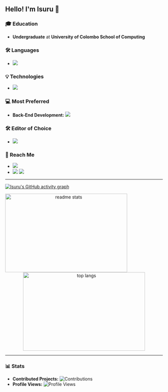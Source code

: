 ## Hello! I'm Isuru 👋

### 🎓 Education
- **Undergraduate** at **University of Colombo School of Computing**

### 🛠 Languages
- <img src="https://skillicons.dev/icons?i=c,html,css,javascript,mysql,php,java,python" />

### 💡 Technologies
- <img src="https://skillicons.dev/icons?i=mongodb,express,react,nodejs,npm,spring,firebase,figma,git,github,materialui,postman,qt" />

### 💻 Most Preferred
- **Back-End Development:** 
  <img src="https://skillicons.dev/icons?i=mongodb,express,nodejs"/>

### 🛠 Editor of Choice
- <img src="https://skillicons.dev/icons?i=vscode, idea" />

### 📲 Reach Me 
- <a href="isurunaveen27@gmail.com">
  <img src="https://skillicons.dev/icons?i=gmail" />
  </a>
- <a href="https://www.linkedin.com/in/isuru-n-liyanaarachchi/" target="blank"><img src="https://skillicons.dev/icons?i=linkedin" /></a>
 <a href="https://instagram.com/isuru_nvn_" target="blank"><img src="https://skillicons.dev/icons?i=instagram"/></a>

---

[![Isuru's GitHub activity graph](https://github-readme-activity-graph.vercel.app/graph?username=isurunvn&theme=react-dark)](https://github.com/isurunvn/github-readme-activity-graph)

<div align="center">
<!--   <img src="https://github-readme-stats.vercel.app/api?username=isurunvn&show_icons=true&rank_icon=github&theme=transparent&hide=contribs,issues&count_private=true&hide_border=true" alt="Isuru's GitHub stats" /> -->
     <img width=390 height=250 align=left src="https://github-readme-stats.vercel.app/api?username=isurunvn&count_private=true&show_icons=true&theme=react&rank_icon=github&border_radius=10" alt="readme stats" />

  <img width=390 height=250  align-=right src="https://github-readme-stats.vercel.app/api/top-langs/?username=isurunvn&hide=HTML&langs_count=8&layout=compact&theme=react&border_radius=10&size_weight=0.5&count_weight=0.5&exclude_repo=github-readme-stats" alt="top langs" />
</div>

---

### 📊 Stats
- **Contributed Projects:** ![Contributions](https://img.shields.io/badge/contributions-53-green?style=flat-square) <!-- Adjust manually or fetch via API -->
- **Profile Views:** ![Profile Views](https://komarev.com/ghpvc/?username=isurunvn&style=flat-square)
